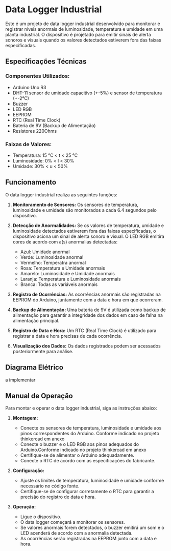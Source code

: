 # Data Logger Industrial

Este é um projeto de data logger industrial desenvolvido para monitorar e registrar níveis anormais de luminosidade, temperatura e umidade em uma planta industrial. O dispositivo é projetado para emitir sinais de alerta sonoros e visuais quando os valores detectados estiverem fora das faixas especificadas.

## Especificações Técnicas

### Componentes Utilizados:
- Arduino Uno R3
- DHT-11 sensor de umidade capacitivo (+-5%) e sensor de temperatura (+-2°C)
- Buzzer
- LED RGB
- EEPROM
- RTC (Real Time Clock)
- Bateria de 9V (Backup de Alimentação)
- Resistores 220Ohms

### Faixas de Valores:
- Temperatura: 15 °C < t < 25 °C
- Luminosidade: 0% < l < 30%
- Umidade: 30% < u < 50%

## Funcionamento

O data logger industrial realiza as seguintes funções:

1. **Monitoramento de Sensores:** Os sensores de temperatura, luminosidade e umidade são monitorados a cada 6.4 segundos pelo dispositivo.

2. **Detecção de Anormalidades:** Se os valores de temperatura, umidade e luminosidade detectados estiverem fora das faixas especificadas, o dispositivo aciona um sinal de alerta sonoro e visual. O LED RGB emitira cores de acordo com a(s) anormalias detectadas:
   - Azul: Umidade anormal
   - Verde: Luminosidade anormal
   - Vermelho: Temperatra anormal
   - Rosa: Temperatura e Umidade anormais
   - Amarelo: Luminosidade e Umidade anormais
   - Laranja: Temperatura e Luminosidade anormais
   - Branca: Todas as variáveis anormais

4. **Registro de Ocorrências:** As ocorrências anormais são registradas na EEPROM do Arduino, juntamente com a data e hora em que ocorreram.

5. **Backup de Alimentação:** Uma bateria de 9V é utilizada como backup de alimentação para garantir a integridade dos dados em caso de falha na alimentação principal.

6. **Registro de Data e Hora:** Um RTC (Real Time Clock) é utilizado para registrar a data e hora precisas de cada ocorrência.

7. **Visualização dos Dados:** Os dados registrados podem ser acessados posteriormente para análise.

## Diagrama Elétrico

a implementar

## Manual de Operação

Para montar e operar o data logger industrial, siga as instruções abaixo:

1. **Montagem:**
   - Conecte os sensores de temperatura, luminosidade e umidade aos pinos correspondentes do Arduino. Conforme indicado no projeto thinkercad em anexo
   - Conecte o buzzer e o LED RGB aos pinos adequados do Arduino.Conforme indicado no projeto thinkercad em anexo
   - Certifique-se de alimentar o Arduino adequadamente.
   - Conecte o RTC de acordo com as especificações do fabricante.

2. **Configuração:**
   - Ajuste os limites de temperatura, luminosidade e umidade conforme necessário no código fonte.
   - Certifique-se de configurar corretamente o RTC para garantir a precisão do registro de data e hora.

3. **Operação:**
   - Ligue o dispositivo.
   - O data logger começará a monitorar os sensores.
   - Se valores anormais forem detectados, o buzzer emitirá um som e o LED acenderá de acordo com a anormalia detectada.
   - As ocorrências serão registradas na EEPROM junto com a data e hora.

